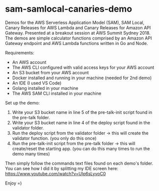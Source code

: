 # sam-samlocal-canaries-demo
Demos for the AWS Serverless Application Model (SAM), SAM Local, Canary Releases for AWS Lambda and Canary Releases for Amazon API Gateway. Presented at a breakout session at AWS Summit Sydney 2018. The demos are simple calculator functions comprised by an Amazon API Gateway endpoint and AWS Lambda functions written in Go and Node.

Requirements:
* An AWS account
* The AWS CLI configured with valid access keys for your AWS account
* An S3 bucket from your AWS account
* Docker installed and running in your machine (needed for 2nd demo)
* An IDE (I used VS Code)
* Golang installed in your machine
* The AWS SAM CLI installed in your machine

Set up the demo:
1. Write your S3 bucket name in line 5 of the pre-talk-init script found in the pre-talk folder.
2. Write your S3 bucket name in line 4 of the deploy script found in the validator folder.
2. Run the deploy script from the validator folder -> this will create the validator function. (you only do this once)
3. Run the pre-talk-init script from the pre-talk folder -> this will create/reset the starting app. (you can do this many times to run the demo many times)

Then simply follow the commands text files found on each demo's folder. You can see how I did it by splitting my IDE screen here: https://www.youtube.com/watch?v=UIp6sLyvoC0 

Enjoy =)
